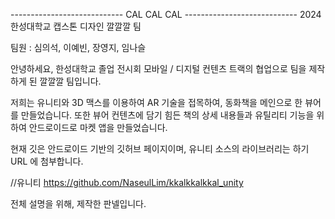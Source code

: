 ---------------------------- CAL CAL CAL ----------------------------
2024 한성대학교 캡스톤 디자인 깔깔깔 팀

팀원 : 심의석, 이예빈, 장영지, 임나슬

안녕하세요, 한성대학교 졸업 전시회 모바일 / 디지털 컨텐츠 트랙의 협업으로 팀을 제작하게 된 깔깔깔 팀입니다.

저희는 유니티와 3D 맥스를 이용하여 AR 기술을 접목하여, 동화책을 메인으로 한 뷰어를 만들었습니다.
또한 뷰어 컨텐츠에 담기 힘든 책의 상세 내용들과 유틸리티 기능을 위하여 안드로이드로 마켓 앱을 만들었습니다.

현재 깃은 안드로이드 기반의 깃허브 페이지이며, 유니티 소스의 라이브러리는 하기 URL 에 첨부합니다.

//유니티 
https://github.com/NaseulLim/kkalkkalkkal_unity

전체 설명을 위해, 제작한 판넬입니다.
<p align="center"
<img src="https://github.com/euidev99/CCal/assets/135210543/ddbbab81-98fa-4161-ba26-e4b9faacf101"
  </p>

